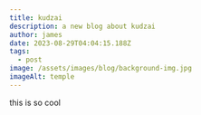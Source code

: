 ```yaml
---
title: kudzai
description: a new blog about kudzai
author: james
date: 2023-08-29T04:04:15.188Z
tags:
  - post
image: /assets/images/blog/background-img.jpg
imageAlt: temple
---
```

t﻿his is so cool